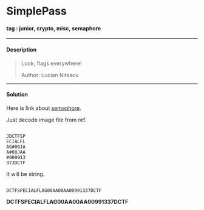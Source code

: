 # **SimplePass**

#### tag : junior, crypto, misc, semaphore

-----------------------------------------------

#### Description

>Look, flags everywhere!
>
>Author: Lucian Nitescu

-----------------------------------------------

#### Solution

Here is link about [semaphore](https://en.wikipedia.org/wiki/Flag_semaphore).

Just decode image file from ref.

~~~

JDCTFSP
ECIALFL
AG#00JA
A#00JAA
#009913
37JDCTF

~~~

It will be string.

~~~

DCTFSPECIALFLAG00AA00AA00991337DCTF

~~~

**DCTFSPECIALFLAG00AA00AA00991337DCTF**
